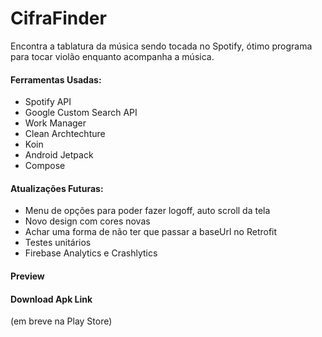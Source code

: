 # CifraFinder 
Encontra a tablatura da música sendo tocada no Spotify, ótimo programa para tocar violão enquanto acompanha a música. 

#### Ferramentas Usadas:

- Spotify API
- Google Custom Search API
- Work Manager
- Clean Archtechture
- Koin
- Android Jetpack
- Compose

#### Atualizações Futuras:
- Menu de opções para poder fazer logoff, auto scroll da tela
- Novo design com cores novas
- Achar uma forma de não ter que passar a baseUrl no Retrofit
- Testes unitários
- Firebase Analytics e Crashlytics

#### Preview

#### Download Apk Link 
(em breve na Play Store)
